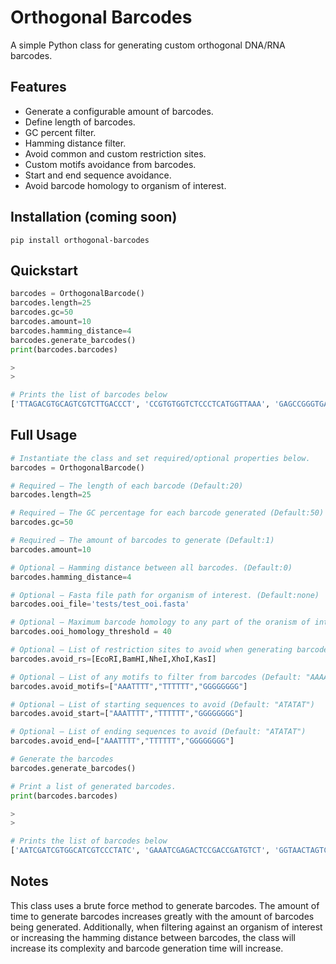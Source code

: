 # Orthogonal Barcodes 

A simple Python class for generating custom orthogonal DNA/RNA barcodes.


## Features

- Generate a configurable amount of barcodes.
- Define length of barcodes.
- GC percent filter.
- Hamming distance filter.
- Avoid common and custom restriction sites.
- Custom motifs avoidance from barcodes.
- Start and end sequence avoidance.
- Avoid barcode homology to organism of interest.


## Installation (coming soon)

```
pip install orthogonal-barcodes
```


## Quickstart

```python
barcodes = OrthogonalBarcode()
barcodes.length=25
barcodes.gc=50
barcodes.amount=10
barcodes.hamming_distance=4
barcodes.generate_barcodes()
print(barcodes.barcodes)

>
>

# Prints the list of barcodes below
['TTAGACGTGCAGTCGTCTTGACCCT', 'CCGTGTGGTCTCCCTCATGGTTAAA', 'GAGCCGGGTGAAACTCAAACTCAAC', 'AGTGGGGACTGTGCTAAGGCAAGAT', 'TGCAGCACCTTTGGTCACCTTTCTC', 'CAGCCGGTCTCCGATTATCTATCTC', 'TATGGGGAAGCTGTCGTGATTGGCT', 'GGCGCCACCAGAATCACTTTAAGTG', 'TACGGTCGATATGGATCCTTCCGTG', 'TGAGTCTCAGGTACGCAAGTTGCCT']

```



## Full Usage

```python
# Instantiate the class and set required/optional properties below.
barcodes = OrthogonalBarcode()

# Required — The length of each barcode (Default:20)
barcodes.length=25

# Required — The GC percentage for each barcode generated (Default:50)
barcodes.gc=50

# Required — The amount of barcodes to generate (Default:1)
barcodes.amount=10

# Optional — Hamming distance between all barcodes. (Default:0)
barcodes.hamming_distance=4

# Optional — Fasta file path for organism of interest. (Default:none)
barcodes.ooi_file='tests/test_ooi.fasta'

# Optional — Maximum barcode homology to any part of the oranism of interest file Default:50)
barcodes.ooi_homology_threshold = 40

# Optional — List of restriction sites to avoid when generating barcodes. (Default:none; Accepts Bio.Restriction properties)
barcodes.avoid_rs=[EcoRI,BamHI,NheI,XhoI,KasI] 

# Optional — List of any motifs to filter from barcodes (Default: "AAAA","TTTT","CGCGCGCG","ATATATAT")
barcodes.avoid_motifs=["AAATTTT","TTTTTT","GGGGGGGG"] 

# Optional — List of starting sequences to avoid (Default: "ATATAT")
barcodes.avoid_start=["AAATTTT","TTTTTT","GGGGGGGG"] 

# Optional — List of ending sequences to avoid (Default: "ATATAT")
barcodes.avoid_end=["AAATTTT","TTTTTT","GGGGGGGG"] 

# Generate the barcodes
barcodes.generate_barcodes()

# Print a list of generated barcodes.
print(barcodes.barcodes)

>
>

# Prints the list of barcodes below
['AATCGATCGTGGCATCGTCCCTATC', 'GAAATCGAGACTCCGACCGATGTCT', 'GGTAACTAGTCCTAGATCAGCGAGG', 'AACAGTTCCTGGTGGTGTCTAGGCT', 'TGTTGCGTCCGTACTGTGGCGTAAA', 'CCGATTGATCTGACGTCGTGTCAAG', 'CTAGGACCATTGACTCGGCAACAAG', 'AATACTCACGATGCGATTTCCGCGG', 'TCGGTCTGTAGAGAGAGATACGTGC', 'AGGGTCGTCAGAAACTGAACCTGCT']

```


## Notes
This class uses a brute force method to generate barcodes. The amount of time to generate barcodes increases greatly with the amount of barcodes being generated. Additionally, when filtering against an organism of interest or increasing the hamming distance between barcodes, the class will increase its complexity and barcode generation time will increase. 



